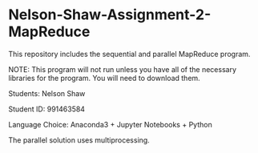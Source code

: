 # Nelson-Shaw-Assignment-2-MapReduce
This repository includes the sequential and parallel MapReduce program.

NOTE: This program will not run unless you have all of the necessary libraries for the program. You will need to download them.

Students:
Nelson Shaw

Student ID: 991463584

Language Choice: Anaconda3 + Jupyter Notebooks + Python

The parallel solution uses multiprocessing.


